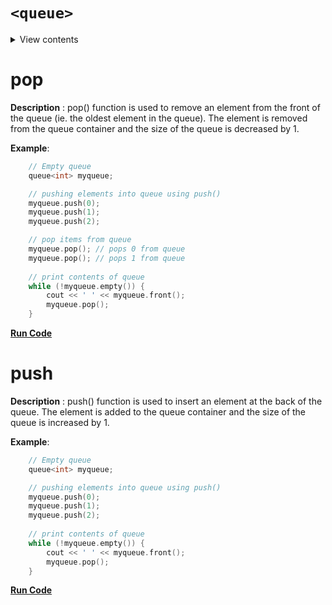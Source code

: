 # ``<queue>``
  
<details>
<summary>View contents</summary>
<ol>
    <li><a href="#pop"><code>pop</code></a></li>
    <li><a href="#back-queue"><code>back</code></a></li>
    <li><a href="#push"><code>push</code></a></li>
    <li><a href="#size-queue"><code>size</code></a></li>
    <li><a href="#swap-queue"><code>swap</code></a></li>
    <li><a href="#empty-queue"><code>empty</code></a></li>
    <li><a href="#front-queue"><code>front</code></a></li>
    <li><a href="#emplace-queue"><code>emplace</code></a></li>
    <li><a href="#queue"><code>queue</code></a></li>
    <li><a href="#~queue"><code>~queue</code></a>
</ol>
</details>

# pop
**Description** : pop() function is used to remove an element from the front of the queue (ie. the oldest element in the queue). The element is removed from the queue container and the size of the queue is decreased by 1.

**Example**:
```cpp
    // Empty queue
    queue<int> myqueue; 

    // pushing elements into queue using push()
    myqueue.push(0); 
    myqueue.push(1); 
    myqueue.push(2); 

    // pop items from queue
    myqueue.pop(); // pops 0 from queue
    myqueue.pop(); // pops 1 from queue
  
    // print contents of queue
    while (!myqueue.empty()) { 
        cout << ' ' << myqueue.front(); 
        myqueue.pop(); 
    } 
```
**[Run Code](https://rextester.com/XACN77371)**

# push
**Description** : push() function is used to insert an element at the back of the queue. The element is added to the queue container and the size of the queue is increased by 1.

**Example**:
```cpp
    // Empty queue
    queue<int> myqueue; 

    // pushing elements into queue using push()
    myqueue.push(0); 
    myqueue.push(1); 
    myqueue.push(2); 
  
    // print contents of queue
    while (!myqueue.empty()) { 
        cout << ' ' << myqueue.front(); 
        myqueue.pop(); 
    } 
```
**[Run Code](https://rextester.com/OEC31098)**